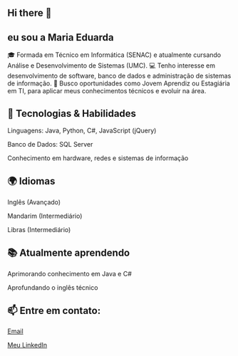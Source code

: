 ## Hi there 👋

## eu sou a Maria Eduarda

🎓 Formada em Técnico em Informática (SENAC) e atualmente cursando Análise e Desenvolvimento de Sistemas (UMC).
💻 Tenho interesse em desenvolvimento de software, banco de dados e administração de sistemas de informação.
🚀 Busco oportunidades como Jovem Aprendiz ou Estagiária em TI, para aplicar meus conhecimentos técnicos e evoluir na área.

## 🔧 Tecnologias & Habilidades

Linguagens: Java, Python, C#, JavaScript (jQuery)

Banco de Dados: SQL Server

Conhecimento em hardware, redes e sistemas de informação

## 🌍 Idiomas

Inglês (Avançado)

Mandarim (Intermediário)

Libras (Intermediário)

## 📚 Atualmente aprendendo

Aprimorando conhecimento em Java e C#

Aprofundando o inglês técnico

## 📫 Entre em contato:
[Email](ma.eduarda05@outlook.com) 

[Meu LinkedIn](https://www.linkedin.com/in/maria-eduarda-gomes-de-oliveira-445b70266)
